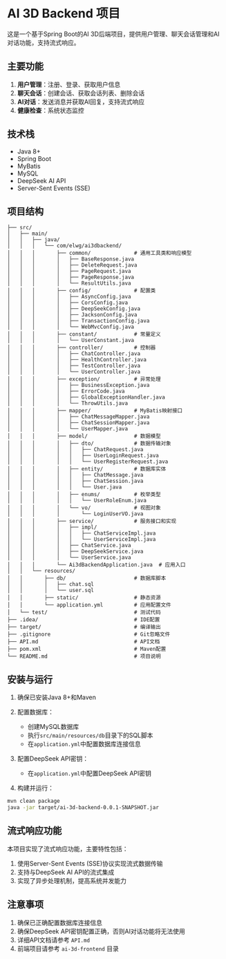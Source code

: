 # AI 3D Backend 项目

这是一个基于Spring Boot的AI 3D后端项目，提供用户管理、聊天会话管理和AI对话功能，支持流式响应。

## 主要功能

1. **用户管理**：注册、登录、获取用户信息
2. **聊天会话**：创建会话、获取会话列表、删除会话
3. **AI对话**：发送消息并获取AI回复，支持流式响应
4. **健康检查**：系统状态监控

## 技术栈

- Java 8+
- Spring Boot
- MyBatis
- MySQL
- DeepSeek AI API
- Server-Sent Events (SSE)

## 项目结构

```
├── src/
│   ├── main/
│   │   ├── java/
│   │   │   └── com/elwg/ai3dbackend/
│   │   │       ├── common/              # 通用工具类和响应模型
│   │   │       │   ├── BaseResponse.java
│   │   │       │   ├── DeleteRequest.java
│   │   │       │   ├── PageRequest.java
│   │   │       │   ├── PageResponse.java
│   │   │       │   └── ResultUtils.java
│   │   │       ├── config/              # 配置类
│   │   │       │   ├── AsyncConfig.java
│   │   │       │   ├── CorsConfig.java
│   │   │       │   ├── DeepSeekConfig.java
│   │   │       │   ├── JacksonConfig.java
│   │   │       │   ├── TransactionConfig.java
│   │   │       │   └── WebMvcConfig.java
│   │   │       ├── constant/            # 常量定义
│   │   │       │   └── UserConstant.java
│   │   │       ├── controller/          # 控制器
│   │   │       │   ├── ChatController.java
│   │   │       │   ├── HealthController.java
│   │   │       │   ├── TestController.java
│   │   │       │   └── UserController.java
│   │   │       ├── exception/           # 异常处理
│   │   │       │   ├── BusinessException.java
│   │   │       │   ├── ErrorCode.java
│   │   │       │   ├── GlobalExceptionHandler.java
│   │   │       │   └── ThrowUtils.java
│   │   │       ├── mapper/              # MyBatis映射接口
│   │   │       │   ├── ChatMessageMapper.java
│   │   │       │   ├── ChatSessionMapper.java
│   │   │       │   └── UserMapper.java
│   │   │       ├── model/               # 数据模型
│   │   │       │   ├── dto/             # 数据传输对象
│   │   │       │   │   ├── ChatRequest.java
│   │   │       │   │   ├── UserLoginRequest.java
│   │   │       │   │   └── UserRegisterRequest.java
│   │   │       │   ├── entity/          # 数据库实体
│   │   │       │   │   ├── ChatMessage.java
│   │   │       │   │   ├── ChatSession.java
│   │   │       │   │   └── User.java
│   │   │       │   ├── enums/           # 枚举类型
│   │   │       │   │   └── UserRoleEnum.java
│   │   │       │   └── vo/              # 视图对象
│   │   │       │       └── LoginUserVO.java
│   │   │       ├── service/             # 服务接口和实现
│   │   │       │   ├── impl/
│   │   │       │   │   ├── ChatServiceImpl.java
│   │   │       │   │   └── UserServiceImpl.java
│   │   │       │   ├── ChatService.java
│   │   │       │   ├── DeepSeekService.java
│   │   │       │   └── UserService.java
│   │   │       └── Ai3dBackendApplication.java  # 应用入口
│   │   └── resources/
│   │       ├── db/                      # 数据库脚本
│   │       │   ├── chat.sql
│   │       │   └── user.sql
│   │       ├── static/                  # 静态资源
│   │       └── application.yml          # 应用配置文件
│   └── test/                            # 测试代码
├── .idea/                               # IDE配置
├── target/                              # 编译输出
├── .gitignore                           # Git忽略文件
├── API.md                               # API文档
├── pom.xml                              # Maven配置
└── README.md                            # 项目说明
```

## 安装与运行

1. 确保已安装Java 8+和Maven

2. 配置数据库：
   - 创建MySQL数据库
   - 执行`src/main/resources/db`目录下的SQL脚本
   - 在`application.yml`中配置数据库连接信息

3. 配置DeepSeek API密钥：
   - 在`application.yml`中配置DeepSeek API密钥

4. 构建并运行：

```bash
mvn clean package
java -jar target/ai-3d-backend-0.0.1-SNAPSHOT.jar
```

## 流式响应功能

本项目实现了流式响应功能，主要特性包括：

1. 使用Server-Sent Events (SSE)协议实现流式数据传输
2. 支持与DeepSeek AI API的流式集成
3. 实现了异步处理机制，提高系统并发能力

## 注意事项

1. 确保已正确配置数据库连接信息
2. 确保DeepSeek API密钥配置正确，否则AI对话功能将无法使用
3. 详细API文档请参考 `API.md`
4. 前端项目请参考 `ai-3d-frontend` 目录
